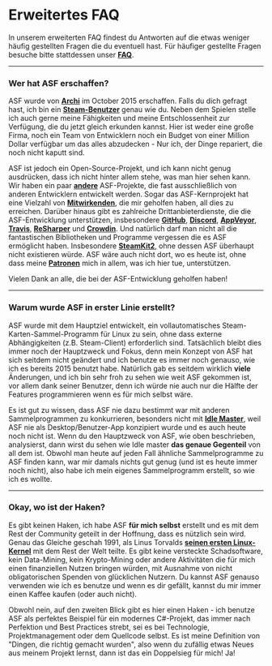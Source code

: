 # Erweitertes FAQ

In unserem erweiterten FAQ findest du Antworten auf die etwas weniger häufig gestellten Fragen die du eventuell hast. Für häufiger gestellte Fragen besuche bitte stattdessen unser **[FAQ](https://github.com/JustArchiNET/ArchiSteamFarm/wiki/FAQ-de-DE)**.

* * *

### Wer hat ASF erschaffen?

ASF wurde von **[Archi](https://github.com/JustArchi)** im October 2015 erschaffen. Falls du dich gefragt hast, ich bin ein **[Steam-Benutzer](https://steamcommunity.com/profiles/76561198006963719)** genau wie du. Neben dem Spielen stelle ich auch gerne meine Fähigkeiten und meine Entschlossenheit zur Verfügung, die du jetzt gleich erkunden kannst. Hier ist weder eine große Firma, noch ein Team von Entwicklern noch ein Budget von einer Million Dollar verfügbar um das alles abzudecken - Nur ich, der Dinge repariert, die noch nicht kaputt sind.

ASF ist jedoch ein Open-Source-Projekt, und ich kann nicht genug ausdrücken, dass ich nicht hinter allem stehe, was man hier sehen kann. Wir haben ein paar **[andere](https://github.com/JustArchiNET?q=ASF-)** ASF-Projekte, die fast ausschließlich von anderen Entwicklern entwickelt werden. Sogar das ASF-Kernprojekt hat eine Vielzahl von **[Mitwirkenden](https://github.com/JustArchiNET/ArchiSteamFarm/graphs/contributors)**, die mir geholfen haben, all dies zu erreichen. Darüber hinaus gibt es zahlreiche Drittanbieterdienste, die die ASF-Entwicklung unterstützen, insbesondere **[GitHub](https://github.com)**, **[Discord](https://discordapp.com/open-source)**, **[AppVeyor](https://www.appveyor.com)**, **[Travis](https://travis-ci.com)**, **[ReSharper](https://www.jetbrains.com/resharper)** und **[Crowdin](https://crowdin.com)**. Und natürlich darf man nicht all die fantastischen Bibliotheken und Programme vergessen die es ASF ermöglicht haben. Insbesondere **[SteamKit2](https://github.com/SteamRE/SteamKit)**, ohne dessen ASF überhaupt nicht existieren würde. ASF wäre auch nicht dort, wo es heute ist, ohne dass meine **[Patronen](https://www.patreon.com/JustArchi)** mich in allem, was ich hier tue, unterstützen.

Vielen Dank an alle, die bei der ASF-Entwicklung geholfen haben!

* * *

### Warum wurde ASF in erster Linie erstellt?

ASF wurde mit dem Hauptziel entwickelt, ein vollautomatisches Steam-Karten-Sammel-Programm für Linux zu sein, ohne dass externe Abhängigkeiten (z.B. Steam-Client) erforderlich sind. Tatsächlich bleibt dies immer noch der Hauptzweck und Fokus, denn mein Konzept von ASF hat sich seitdem nicht geändert und ich benutze es immer noch genauso, wie ich es bereits 2015 benutzt habe. Natürlich gab es seitdem wirklich **viele** Änderungen, und ich bin sehr froh zu sehen wie weit ASF gekommen ist, vor allem dank seiner Benutzer, denn ich würde nie auch nur die Hälfte der Features programmieren wenn es für mich selbst wäre.

Es ist gut zu wissen, dass ASF nie dazu bestimmt war mit anderen Sammelprogrammen zu konkurrieren, besonders nicht mit **[Idle Master](https://www.steamidlemaster.com)**, weil ASF nie als Desktop/Benutzer-App konzipiert wurde und es auch heute noch nicht ist. Wenn du den Hauptzweck von ASF, wie oben beschrieben, analysierst, dann wirst du sehen wie Idle master **das genaue Gegenteil** von all dem ist. Obwohl man heute auf jeden Fall ähnliche Sammelprogramme zu ASF finden kann, war mir damals nichts gut genug (und ist es heute immer noch nicht), also habe ich mein eigenes Sammelprogramm erstellt, so wie ich es wollte.

* * *

### Okay, wo ist der Haken?

Es gibt keinen Haken, ich habe ASF **für mich selbst** erstellt und es mit dem Rest der Community geteilt in der Hoffnung, dass es nützlich sein wird. Genau das Gleiche geschah 1991, als Linus Torvalds **[seinen ersten Linux-Kernel](https://groups.google.com/forum/#!msg/comp.os.Minix/dlNtH7RRrGA/SwRavCzVE7gJ)** mit dem Rest der Welt teilte. Es gibt keine versteckte Schadsoftware, kein Data-Mining, kein Krypto-Mining oder andere Aktivitäten die für mich einen finanziellen Nutzen bringen würden, mit Ausnahme von nicht obligatorischen Spenden von glücklichen Nutzern. Du kannst ASF genauso verwenden wie ich es benutze und wenn es dir gefällt, kannst du mir immer einen Kaffee kaufen (oder auch nicht).

Obwohl nein, auf den zweiten Blick gibt es hier einen Haken - ich benutze ASF als perfektes Beispiel für ein modernes C#-Projekt, das immer nach Perfektion und Best Practices strebt, sei es bei Technologie, Projektmanagement oder dem Quellcode selbst. Es ist meine Definition von "Dingen, die richtig gemacht wurden", also wenn du zufällig etwas Neues aus meinem Projekt lernst, dann ist das ein Doppelsieg für mich! Ja!